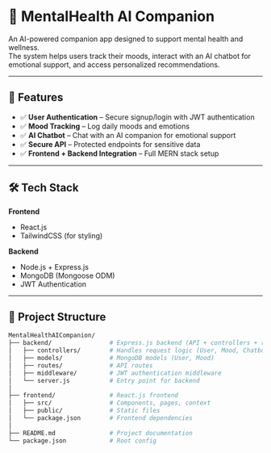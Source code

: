 # 🧠 MentalHealth AI Companion

An AI-powered companion app designed to support mental health and wellness.  
The system helps users track their moods, interact with an AI chatbot for emotional support, and access personalized recommendations.

---

## 🚀 Features

- ✅ **User Authentication** – Secure signup/login with JWT authentication
- ✅ **Mood Tracking** – Log daily moods and emotions
- ✅ **AI Chatbot** – Chat with an AI companion for emotional support
- ✅ **Secure API** – Protected endpoints for sensitive data
- ✅ **Frontend + Backend Integration** – Full MERN stack setup

---

## 🛠️ Tech Stack

**Frontend**

- React.js
- TailwindCSS (for styling)

**Backend**

- Node.js + Express.js
- MongoDB (Mongoose ODM)
- JWT Authentication

---

## 📂 Project Structure

```bash
MentalHealthAICompanion/
├── backend/                # Express.js backend (API + controllers + routes)
│   ├── controllers/        # Handles request logic (User, Mood, Chatbot)
│   ├── models/             # MongoDB models (User, Mood)
│   ├── routes/             # API routes
│   ├── middleware/         # JWT authentication middleware
│   └── server.js           # Entry point for backend
│
├── frontend/               # React.js frontend
│   ├── src/                # Components, pages, context
│   ├── public/             # Static files
│   └── package.json        # Frontend dependencies
│
├── README.md               # Project documentation
└── package.json            # Root config
```
